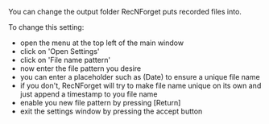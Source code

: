 You can change the output folder RecNForget puts recorded files into.

To change this setting:
- open the menu at the top left of the main window
- click on 'Open Settings'
- click on 'File name pattern'
- now enter the file pattern you desire
- you can enter a placeholder such as (Date) to ensure a unique file name
- if you don't, RecNForget will try to make file name unique on its own and just append a timestamp to you file name
- enable you new file pattern by pressing [Return]
- exit the settings window by pressing the accept button